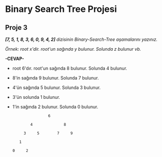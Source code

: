 # Binary Search Tree Projesi
## Proje 3

***[7, 5, 1, 8, 3, 6, 0, 9, 4, 2]** dizisinin Binary-Search-Tree aşamalarını yazınız.*

*Örnek: root x'dir. root'un sağında y bulunur. Solunda z bulunur vb.*

**-CEVAP-**

- root 6'dır. root'un sağında 8 bulunur. Solunda 4 bulunur.
 
- 8'in sağında 9 bulunur. Solunda 7 bulunur.

- 4'ün sağında 5 bulunur. Solunda 3 bulunur.

- 3'ün solunda 1 bulunur.

- 1'in sağında 2 bulunur. Solunda 0 bulunur.

                      6

              4              8

           3     5        7     9

         1

      0     2
